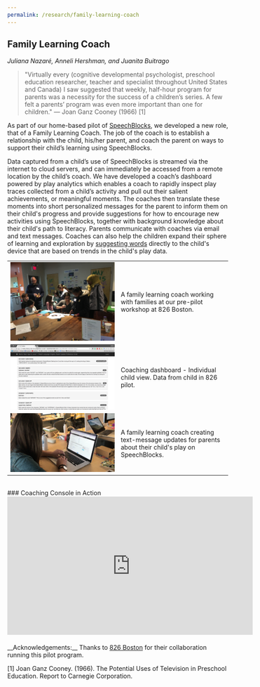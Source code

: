 ```yaml
---
permalink: /research/family-learning-coach
---
```


## Family Learning Coach
*Juliana Nazaré, Anneli Hershman, and Juanita Buitrago*

> "Virtually every (cognitive developmental psychologist, preschool education researcher, teacher and specialist throughout United States and Canada) I saw suggested that weekly, half-hour program for parents was a necessity for the success of a children’s series. A few felt a parents’ program was even more important than one for children." — Joan Ganz Cooney (1966) [1]

As part of our home-based pilot of <a href="/research/speechblocks/">SpeechBlocks</a>, we developed a new role, that of a Family Learning Coach. The job of the coach is to establish a relationship with the child, his/her parent, and coach the parent on ways to support their child’s learning using SpeechBlocks. 

Data captured from a child’s use of SpeechBlocks is streamed via the internet to cloud servers, and can immediately be accessed from a remote location by the child’s coach. We have developed a coach’s dashboard powered by play analytics which enables a coach to rapidly inspect play traces collected from a child’s activity and pull out their salient achievements, or meaningful moments. The coaches then translate these moments into short personalized messages for the parent to inform them on their child's progress and provide suggestions for how to encourage new activities using SpeechBlocks, together with background knowledge about their child's path to literacy. Parents communicate with coaches via email and text messages. Coaches can also help the children expand their sphere of learning and exploration by <a href="/research/speechblocks#scaffolding">suggesting words</a> directly to the child's device that are based on trends in the child's play data.

<table>
	<tr>
		<td width="50%" style="border: 0px !important;">
			<img src="/images/projects/family-learning-coach/pre-pilot.jpg" width="100%">
		</td>
		<td width="50%" style="border: 0px !important;">
			A family learning coach working with families at our pre-pilot workshop at 826 Boston.
		</td>
	</tr>
	<tr>
		<td width="50%" style="border: 0px !important;">
			<img src="/images/projects/family-learning-coach/dashboard.png" width="100%">
		</td>
		<td width="50%" style="border: 0px !important;">
			Coaching dashboard - Individual child view. Data from child in 826 pilot.</td>
	</tr>
	<tr>
		<td width="50%" style="border: 0px !important;">
			<img src="/images/projects/family-learning-coach/coach-creating-updates.png" width="100%">
		</td>
		<td width="50%" style="border: 0px !important;">
			A family learning coach creating text-message updates for parents about their child's play on SpeechBlocks.
		</td>
	</tr>
</table>
<br/>
### Coaching Console in Action
<iframe width="560" height="315" src="https://www.youtube.com/embed/d7dCO-vHPw0" frameborder="0" allowfullscreen></iframe>
<br/>
<br/>
__Acknowledgements:__ Thanks to <a href="http://www.826boston.org/">826 Boston</a> for their collaboration running this pilot program.

[1] Joan Ganz Cooney. (1966). The Potential Uses of Television in Preschool Education. Report to Carnegie Corporation.